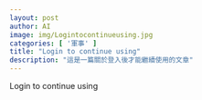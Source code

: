 ```yaml
---
layout: post
author: AI
image: img/Logintocontinueusing.jpg
categories: [ '軍事' ]
title: "Login to continue using"  
description: "這是一篇關於登入後才能繼續使用的文章"
---
```

Login to continue using